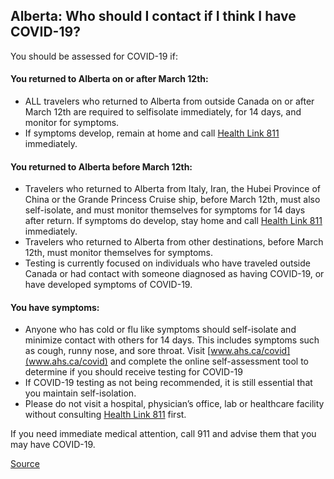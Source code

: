 ## Alberta: Who should I contact if I think I have COVID-19?

You should be assessed for COVID-19 if:

#### You returned to Alberta on or after March 12th:

- ALL travelers who returned to Alberta from outside Canada on or after March 12th are required to selfisolate immediately, for 14 days, and monitor for symptoms.
- If symptoms develop, remain at home and call [Health Link 811](http://www.albertahealthservices.ca/assets/healthinfo/link/index.html) immediately.

#### You returned to Alberta before March 12th:

- Travelers who returned to Alberta from Italy, Iran, the Hubei Province of China or the Grande Princess
  Cruise ship, before March 12th, must also self-isolate, and must monitor themselves for symptoms for 14
  days after return. If symptoms do develop, stay home and call [Health Link 811](http://www.albertahealthservices.ca/assets/healthinfo/link/index.html) immediately.
- Travelers who returned to Alberta from other destinations, before March 12th, must monitor themselves
  for symptoms.
- Testing is currently focused on individuals who have traveled outside Canada or had contact with
  someone diagnosed as having COVID-19, or have developed symptoms of COVID-19.

#### You have symptoms:

- Anyone who has cold or flu like symptoms should self-isolate and minimize contact with others for 14
  days. This includes symptoms such as cough, runny nose, and sore throat. Visit [www.ahs.ca/covid](www.ahs.ca/covid) and
  complete the online self-assessment tool to determine if you should receive testing for COVID-19
- If COVID-19 testing as not being recommended, it is still essential that you maintain self-isolation.
- Please do not visit a hospital, physician’s office, lab or healthcare facility without consulting [Health Link 811](http://www.albertahealthservices.ca/assets/healthinfo/link/index.html) first.

If you need immediate medical attention, call 911 and advise them that you may have COVID-19.

[Source](https://www.albertahealthservices.ca/assets/info/ppih/if-ppih-ncov-2019-public-faq.pdf)

